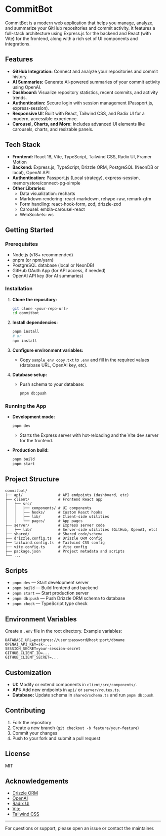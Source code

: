 # CommitBot

CommitBot is a modern web application that helps you manage, analyze, and summarize your GitHub repositories and commit activity. It features a full-stack architecture using Express.js for the backend and React (with Vite) for the frontend, along with a rich set of UI components and integrations.

## Features

- **GitHub Integration:** Connect and analyze your repositories and commit history.
- **AI Summaries:** Generate AI-powered summaries of your commit activity using OpenAI.
- **Dashboard:** Visualize repository statistics, recent commits, and activity trends.
- **Authentication:** Secure login with session management (Passport.js, express-session).
- **Responsive UI:** Built with React, Tailwind CSS, and Radix UI for a modern, accessible experience.
- **Carousel, Charts, and More:** Includes advanced UI elements like carousels, charts, and resizable panels.

## Tech Stack

- **Frontend:** React 18, Vite, TypeScript, Tailwind CSS, Radix UI, Framer Motion
- **Backend:** Express.js, TypeScript, Drizzle ORM, PostgreSQL (NeonDB or local), OpenAI API
- **Authentication:** Passport.js (Local strategy), express-session, memorystore/connect-pg-simple
- **Other Libraries:**
  - Data visualization: recharts
  - Markdown rendering: react-markdown, rehype-raw, remark-gfm
  - Form handling: react-hook-form, zod, drizzle-zod
  - Carousel: embla-carousel-react
  - WebSockets: ws

## Getting Started

### Prerequisites

- Node.js (v18+ recommended)
- pnpm (or npm/yarn)
- PostgreSQL database (local or NeonDB)
- GitHub OAuth App (for API access, if needed)
- OpenAI API key (for AI summaries)

### Installation

1. **Clone the repository:**
   ```sh
   git clone <your-repo-url>
   cd commitbot
   ```
2. **Install dependencies:**
   ```sh
   pnpm install
   # or
   npm install
   ```
3. **Configure environment variables:**

   - Copy `sample_env copy.txt` to `.env` and fill in the required values (database URL, OpenAI key, etc).

4. **Database setup:**
   - Push schema to your database:
     ```sh
     pnpm db:push
     ```

### Running the App

- **Development mode:**

  ```sh
  pnpm dev
  ```

  - Starts the Express server with hot-reloading and the Vite dev server for the frontend.

- **Production build:**
  ```sh
  pnpm build
  pnpm start
  ```

## Project Structure

```
commitbot/
├── api/                # API endpoints (dashboard, etc)
├── client/             # Frontend React app
│   ├── src/
│   │   ├── components/ # UI components
│   │   ├── hooks/      # Custom React hooks
│   │   ├── lib/        # Client-side utilities
│   │   └── pages/      # App pages
├── server/             # Express server code
│   ├── lib/            # Server-side utilities (GitHub, OpenAI, etc)
├── shared/             # Shared code/schema
├── drizzle.config.ts   # Drizzle ORM config
├── tailwind.config.ts  # Tailwind CSS config
├── vite.config.ts      # Vite config
├── package.json        # Project metadata and scripts
└── ...
```

## Scripts

- `pnpm dev` — Start development server
- `pnpm build` — Build frontend and backend
- `pnpm start` — Start production server
- `pnpm db:push` — Push Drizzle ORM schema to database
- `pnpm check` — TypeScript type check

## Environment Variables

Create a `.env` file in the root directory. Example variables:

```
DATABASE_URL=postgres://user:password@host:port/dbname
OPENAI_API_KEY=sk-...
SESSION_SECRET=your-session-secret
GITHUB_CLIENT_ID=...
GITHUB_CLIENT_SECRET=...
```

## Customization

- **UI:** Modify or extend components in `client/src/components/`.
- **API:** Add new endpoints in `api/` or `server/routes.ts`.
- **Database:** Update schema in `shared/schema.ts` and run `pnpm db:push`.

## Contributing

1. Fork the repository
2. Create a new branch (`git checkout -b feature/your-feature`)
3. Commit your changes
4. Push to your fork and submit a pull request

## License

MIT

## Acknowledgements

- [Drizzle ORM](https://orm.drizzle.team/)
- [OpenAI](https://openai.com/)
- [Radix UI](https://www.radix-ui.com/)
- [Vite](https://vitejs.dev/)
- [Tailwind CSS](https://tailwindcss.com/)

---

For questions or support, please open an issue or contact the maintainer.
